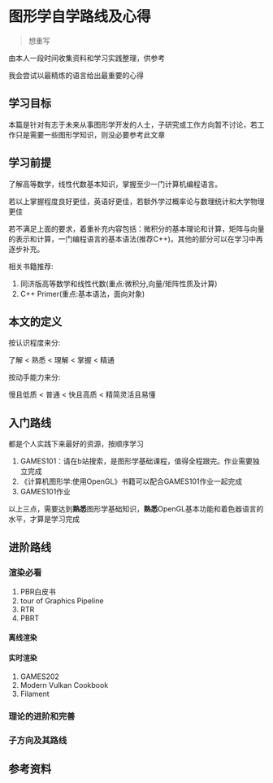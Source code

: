 # 图形学自学路线及心得

> 想重写

由本人一段时间收集资料和学习实践整理，供参考

我会尝试以最精炼的语言给出最重要的心得

## 学习目标

本篇是针对有志于未来从事图形学开发的人士，子研究或工作方向暂不讨论，若工作只是需要一些图形学知识，则没必要参考此文章

## 学习前提

了解高等数学，线性代数基本知识，掌握至少一门计算机编程语言。

若以上掌握程度良好更佳，英语好更佳，若额外学过概率论与数理统计和大学物理更佳

若不满足上面的要求，着重补充内容包括：微积分的基本理论和计算，矩阵与向量的表示和计算，一门编程语言的基本语法(推荐C++)。其他的部分可以在学习中再逐步补充。

相关书籍推荐:

1. 同济版高等数学和线性代数(重点:微积分,向量/矩阵性质及计算)
2. C++ Primer(重点:基本语法，面向对象)

## 本文的定义

按认识程度来分:

了解 < 熟悉 < 理解 < 掌握 < 精通

按动手能力来分:

慢且低质 < 普通 < 快且高质 < 精简灵活且易懂

## 入门路线

都是个人实践下来最好的资源，按顺序学习

1. GAMES101：请在b站搜索，是图形学基础课程，值得全程跟完。作业需要独立完成
2. 《计算机图形学:使用OpenGL》书籍可以配合GAMES101作业一起完成
3. GAMES101作业

以上三点，需要达到**熟悉**图形学基础知识，**熟悉**OpenGL基本功能和着色器语言的水平，才算是学习完成

## 进阶路线

### 渲染必看

1. PBR白皮书
2. tour of Graphics Pipeline
3. RTR
4. PBRT

#### 离线渲染

#### 实时渲染

1. GAMES202
2. Modern Vulkan Cookbook
3. Filament

### 理论的进阶和完善

### 子方向及其路线

## 参考资料
